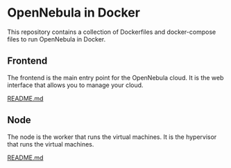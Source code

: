 # OpenNebula in Docker

This repository contains a collection of Dockerfiles and docker-compose files to run OpenNebula in Docker.

## Frontend
The frontend is the main entry point for the OpenNebula cloud. It is the web interface that allows you to manage your cloud.

[README.md](frontend/README.md)

## Node
The node is the worker that runs the virtual machines. It is the hypervisor that runs the virtual machines.

[README.md](node/README.md)
